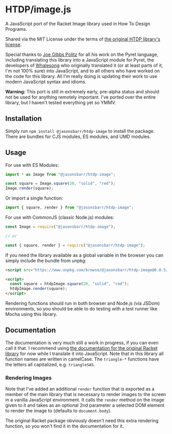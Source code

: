 # HTDP/image.js

A JavaScript port of the Racket Image library used in How To Design Programs.

Shared via the MIT License under the terms of [the original HTDP library's license](https://github.com/racket/htdp/blob/master/htdp-lib/LICENSE).

Special thanks to [Joe Gibbs Politz](https://twitter.com/joepolitz) for all his work on the Pyret language, including translating this library into a JavaScript module for Pyret, the developers of [Whalesong](https://www.hashcollision.org/whalesong/) who originally translated it (or at least parts of it, I'm not 100% sure) into JavaScript, and to all others who have worked on the code for this library. All I'm really doing is updating their work to use modern JavaScript syntax and idioms.

**Warning:** This port is still in extremely early, pre-alpha status and should not be used for anything remotely important. I've ported over the entire library, but I haven't tested everything yet so YMMV.

## Installation

Simply run `npm install @jasonsbarr/htdp-image` to install the package. There are bundles for CJS modules, ES modules, and UMD modules.

## Usage

For use with ES Modules:

```js
import * as Image from "@jasonsbarr/htdp-image";

const square = Image.square(20, "solid", "red");
Image.render(square);
```

Or import a single function:

```js
import { square, render } from "@jasonsbarr/htdp-image";
```

For use with CommonJS (classic Node.js) modules:

```js
const Image = require("@jasonsbarr/htdp-image");

// or

const { square, render } = require("@jasonsbarr/htdp-image");
```

If you need the library available as a global variable in the browser you can simply include the bundle from unpkg:

```html
<script src="https://www.unpkg.com/browse/@jasonsbarr/htdp-image@0.0.5/dist/index.umd.js"></script>

<script>
  const square = htdpImage.square(20, "solid", "red");
  htdpImage.render(square);
</script>
```

Rendering functions should run in both browser and Node.js (via JSDom) environments, so you should be able to do testing with a test runner like Mocha using this library.

## Documentation

The documentation is very much still a work in progress, if you can even call it that. I recommend using [the documentation for the original Racket library](https://docs.racket-lang.org/teachpack/2htdpimage.html) for now while I translate it into JavaScript. Note that in this library all function names are written in camelCase. The `triangle-*` functions have the letters all capitalized, e.g. `triangleSAS`.

### Rendering Images

Note that I've added an additional `render` function that is exported as a member of the main library that is necessary to render images to the screen in a vanilla JavaScript environment. It calls the `render` method on the image given to it and takes as an optional 2nd parameter a selected DOM element to render the image to (defaults to `document.body`).

The original Racket package obviously doesn't need this extra rendering function, so you won't find it in the documentation for it.
